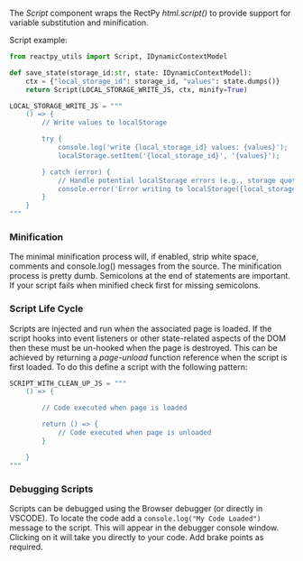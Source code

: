 The *Script* component wraps the RectPy *html.script()* to provide support for variable 
substitution and minification.

Script example:

```python
from reactpy_utils import Script, IDynamicContextModel

def save_state(storage_id:str, state: IDynamicContextModel):
    ctx = {"local_storage_id": storage_id, "values": state.dumps()}
    return Script(LOCAL_STORAGE_WRITE_JS, ctx, minify=True)

LOCAL_STORAGE_WRITE_JS = """
    () => {
        // Write values to localStorage

        try {
            console.log('write {local_storage_id} values: {values}');
            localStorage.setItem('{local_storage_id}', '{values}');

        } catch (error) {
            // Handle potential localStorage errors (e.g., storage quota exceeded, private browsing)
            console.error('Error writing to localStorage({local_storage_id}):', error);
        }
    }
"""
```
### Minification

The minimal minification process will, if enabled, strip white space, comments and 
console.log() messages from the source. The minification process is pretty dumb. Semicolons
at the end of statements are important. If your script fails when minified check first
for missing semicolons.

### Script Life Cycle

Scripts are injected and run when the associated page is loaded. If the script hooks into event 
listeners or other state-related aspects of the DOM then these must be un-hooked when the page
is destroyed. This can be achieved by returning a *page-unload* function reference when the script is first
loaded. To do this define a script with the following pattern:

```python
SCRIPT_WITH_CLEAN_UP_JS = """
    () => {

        // Code executed when page is loaded

        return () => {
            // Code executed when page is unloaded
        }

    }
"""
```

### Debugging Scripts

Scripts can be debugged using the Browser debugger (or directly in VSCODE). To locate
the code add a `console.log("My Code Loaded")` message to the script. This will appear
in the debugger console window. Clicking on it will take you directly to your code. Add
brake points as required.


[RectPy]: https://reactpy.dev/docs/index.html
